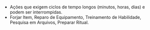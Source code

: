  - Ações que exigem ciclos de tempo longos (minutos, horas, dias) e podem ser interrompidas.
 - Forjar Item, Reparo de Equipamento, Treinamento de Habilidade, Pesquisa em Arquivos, Preparar Ritual.
